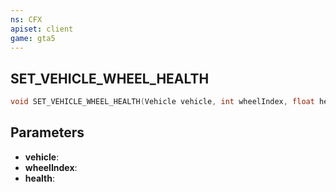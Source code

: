 ```yaml
---
ns: CFX
apiset: client
game: gta5
---
```

## SET_VEHICLE_WHEEL_HEALTH

```c
void SET_VEHICLE_WHEEL_HEALTH(Vehicle vehicle, int wheelIndex, float health);
```


## Parameters
* **vehicle**: 
* **wheelIndex**: 
* **health**: 

